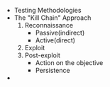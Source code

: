 * Testing Methodologies
* The "Kill Chain" Approach
  1. Reconnaissance
     * Passive(indirect)
     * Active(direct)
  2. Exploit
  3. Post-exploit
     * Action on the objective
     * Persistence
* 
